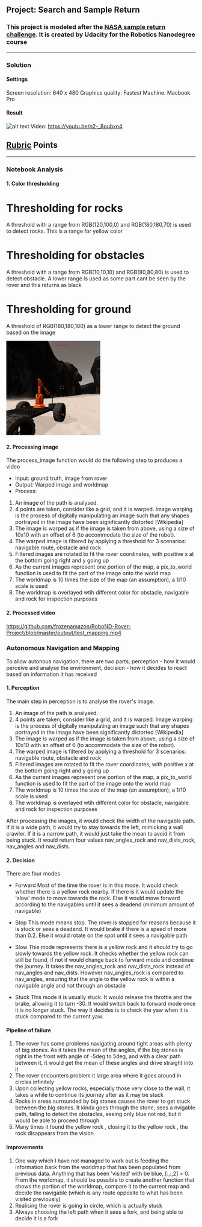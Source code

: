 ## Project: Search and Sample Return
### This project is modeled after the [NASA sample return challenge](https://www.nasa.gov/directorates/spacetech/centennial_challenges/sample_return_robot/index.html). It is created by Udacity for the Robotics Nanodegree course

---

[//]: # (Image References)

[image1]: ./misc/rover_image.jpg
[image2]: ./final_rover_image.png
[image3]: ./calibration_images/example_rock1.jpg 


### Solution

#### Settings
Screen resolution: 640 x 480
Graphics quality: Fastest
Machine: Macbook Pro

#### Result
![alt text][image2]
Video: https://youtu.be/n2-_8oubxn4

## [Rubric](https://review.udacity.com/#!/rubrics/916/view) Points

---

### Notebook Analysis

#### 1. Color thresholding
# Thresholding for rocks
A threshold with a range from RGB(120,100,0) and RGB(180,180,70) is used to detect rocks. This is a range for yellow color
# Thresholding for obstacles
A threshold with a range from RGB(10,10,10) and RGB(80,80,80) is used to detect obstacle. A lower range is used as some part cant be seen by the rover and this returns as black

# Thresholding for ground
A threshold of RGB(180,180,180) as a lower range to detect the ground based on the image

![alt text][image1]

#### 2. Processing image
The process_image function would do the following step to produces a video
* Input: ground truth, image from rover
* Output: Warped image and worldmap
* Process:
1. An image of the path is analysed. 
2. 4 points are taken, consider like a grid, and it is warped. Image warping is the process of digitally manipulating an image such that any shapes portrayed in the image have been significantly distorted [Wikipedia]
3. The image is warped as if the image is taken from above, using a size of 10x10 with an offset of 6 (to accommodate the size of the robot). 
4. The warped image is filtered by applying a threshold for 3 scenarios: navigable route, obstacle and rock
5. Filtered images are rotated to fit the rover coordinates, with positive x at the bottom going right and y going up
6. As the current images represent one portion of the map, a pix_to_world function is used to  fit the part of the image onto the world map
7. The worldmap is 10 times the size of the map (an assumption), a 1/10 scale is used
8. The worldmap is overlayed wtih different color for obstacle, navigable and rock for inspection purposes


#### 2. Processed video
https://github.com/frozenamazon/RoboND-Rover-Project/blob/master/output/test_mapping.mp4


### Autonomous Navigation and Mapping
To allow autonous navigation, there are two parts; perception - how it would perceive and analyse the environment, decision - how it decides to react based on information it has received

#### 1. Perception
The main step in perception is to analyse the rover's image.
1. An image of the path is analysed. 
2. 4 points are taken, consider like a grid, and it is warped. Image warping is the process of digitally manipulating an image such that any shapes portrayed in the image have been significantly distorted [Wikipedia]
3. The image is warped as if the image is taken from above, using a size of 10x10 with an offset of 6 (to accommodate the size of the robot). 
4. The warped image is filtered by applying a threshold for 3 scenarios: navigable route, obstacle and rock
5. Filtered images are rotated to fit the rover coordinates, with positive x at the bottom going right and y going up
6. As the current images represent one portion of the map, a pix_to_world function is used to  fit the part of the image onto the world map
7. The worldmap is 10 times the size of the map (an assumption), a 1/10 scale is used
8. The worldmap is overlayed wtih different color for obstacle, navigable and rock for inspection purposes

After processing the images, it would check the width of the navigable path. If it is a wide path, it would try to stay towards the left, mimicking a wall crawler. If it is a narrow path, it would just take the mean to avoid it from being stuck. It would return four values nav_angles_rock and nav_dists_rock, nav_angles and nav_dists. 

#### 2. Decision
There are four modes
* Forward
Most of the time the rover is in this mode. It would check whether there is a yellow rock nearby. If there is it would update the 'slow' mode to move towards the rock. Else it would move forward according to the navigables until it sees a deadend (minimum amount of navigable)

* Stop
This mode means stop. The rover is stopped for reasons because it is stuck or sees a deadend. It would brake if there is a speed of more than 0.2. Else it would rotate on the spot until it sees a navigable path

* Slow
This mode represents there is a yellow rock and it should try to go slowly towards the yellow rock. It checks whether the yellow rock can still be found, if not it would change back to forward mode and continue the journey. It takes the nav_angles_rock and nav_dists_rock instead of nav_angles and nav_dists. However nav_angles_rock is compared to nav_angles, ensuring that the angle to the yellow rock is within a navigable angle and not through an obstacle

* Stuck
This mode it is usually stuck. It would release the throttle and the brake, allowing it to turn -30. It would switch back to forward mode once it is no longer stuck. The way it decides is to check the yaw when it is stuck compared to the current yaw.



#### Pipeline of failure
1. The rover has some problems navigating around tight areas with plenty of big stones. As it takes the mean of the angles, if the big stones is right in the front with angle of -5deg to 5deg, and with a clear path between it, it would get the mean of these angles and drive straight into it
2. The rover encounters problem it large area where it goes around in circles infinitely
3. Upon collecting yellow rocks, especially those very close to the wall, it takes a while to continue its journey after as it may be stuck
4. Rocks in areas surrounded by big stones causes the rover to get stuck between the big stones. It kinda goes through the stone, sees a nvigable path, failing to detect the obstacles, seeing only blue not red, but it would be able to proceed through
5. Many times it found the yellow rock , closing it to the yellow rock , the rock disappears from the vision

#### Improvements
1. One way which I have not managed to work out is feeding the information back from the worldmap that has been populated from previous data. Anything that has been 'visited' with be blue, [:,:,2] > 0. From the worldmap, it should be possible to create another function that shows the portion of the worldmap, compare it to the current map and decide the navigable (which is any route opposite to what has been visited previously)
2. Realising the rover is going in circle, which is actually stuck
3. Always choosing the left path when it sees a fork, and being able to decide it is a fork



